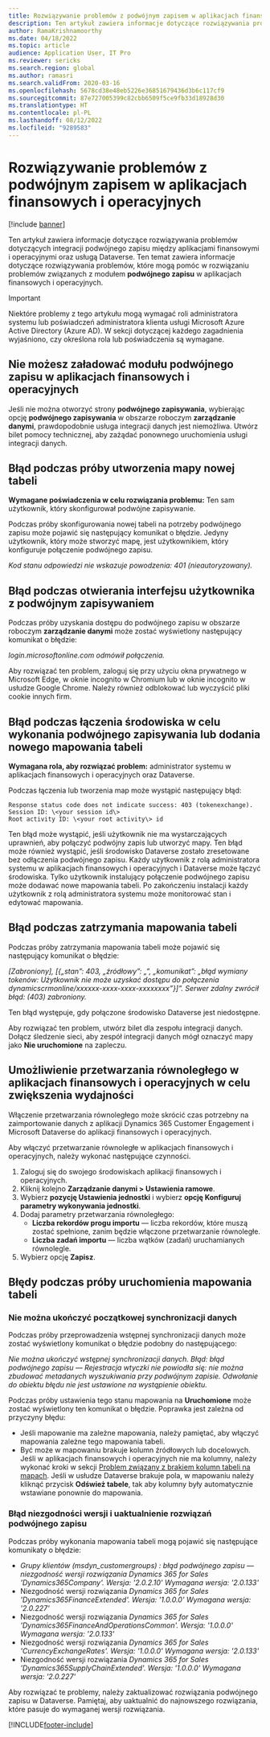 ```yaml
---
title: Rozwiązywanie problemów z podwójnym zapisem w aplikacjach finansowych i operacyjnych
description: Ten artykuł zawiera informacje dotyczące rozwiązywania problemów, które mogą pomóc w rozwiązaniu problemów związanych z modułem podwójnego zapisu w aplikacjach finansowych i operacyjnych.
author: RamaKrishnamoorthy
ms.date: 04/18/2022
ms.topic: article
audience: Application User, IT Pro
ms.reviewer: sericks
ms.search.region: global
ms.author: ramasri
ms.search.validFrom: 2020-03-16
ms.openlocfilehash: 5678cd38e48eb5226e36851679436d3b6c117cf9
ms.sourcegitcommit: 87e727005399c82cbb6509f5ce9fb33d18928d30
ms.translationtype: HT
ms.contentlocale: pl-PL
ms.lasthandoff: 08/12/2022
ms.locfileid: "9289583"
---
```

# <a name="troubleshoot-dual-write-issues-in-finance-and-operations-apps"></a>Rozwiązywanie problemów z podwójnym zapisem w aplikacjach finansowych i operacyjnych

[!include [banner](../../includes/banner.md)]



Ten artykuł zawiera informacje dotyczące rozwiązywania problemów dotyczących integracji podwójnego zapisu między aplikacjami finansowymi i operacyjnymi oraz usługą Dataverse. Ten temat zawiera informacje dotyczące rozwiązywania problemów, które mogą pomóc w rozwiązaniu problemów związanych z modułem **podwójnego zapisu** w aplikacjach finansowych i operacyjnych.

> [!IMPORTANT]
> Niektóre problemy z tego artykułu mogą wymagać roli administratora systemu lub poświadczeń administratora klienta usługi Microsoft Azure Active Directory (Azure AD). W sekcji dotyczącej każdego zagadnienia wyjaśniono, czy określona rola lub poświadczenia są wymagane.

## <a name="you-cant-load-the-dual-write-module-in-a-finance-and-operations-app"></a>Nie możesz załadować modułu podwójnego zapisu w aplikacjach finansowych i operacyjnych

Jeśli nie można otworzyć strony **podwójnego zapisywania**, wybierając opcję **podwójnego zapisywania** w obszarze roboczym **zarządzanie danymi**, prawdopodobnie usługa integracji danych jest niemożliwa. Utwórz bilet pomocy technicznej, aby zażądać ponownego uruchomienia usługi integracji danych.

## <a name="error-when-you-try-to-create-a-new-table-map"></a>Błąd podczas próby utworzenia mapy nowej tabeli

**Wymagane poświadczenia w celu rozwiązania problemu:** Ten sam użytkownik, który skonfigurował podwójne zapisywanie.

Podczas próby skonfigurowania nowej tabeli na potrzeby podwójnego zapisu może pojawić się następujący komunikat o błędzie. Jedyny użytkownik, który może stworzyć mapę, jest użytkownikiem, który konfiguruje połączenie podwójnego zapisu.

*Kod stanu odpowiedzi nie wskazuje powodzenia: 401 (nieautoryzowany).*

## <a name="error-when-you-open-the-dual-write-user-interface"></a>Błąd podczas otwierania interfejsu użytkownika z podwójnym zapisywaniem

Podczas próby uzyskania dostępu do podwójnego zapisu w obszarze roboczym **zarządzanie danymi** może zostać wyświetlony następujący komunikat o błędzie:

*login.microsoftonline.com odmówił połączenia.*

Aby rozwiązać ten problem, zaloguj się przy użyciu okna prywatnego w Microsoft Edge, w oknie incognito w Chromium lub w oknie incognito w usłudze Google Chrome. Należy również odblokować lub wyczyścić pliki cookie innych firm.

## <a name="error-when-you-link-the-environment-for-dual-write-or-add-a-new-table-mapping"></a>Błąd podczas łączenia środowiska w celu wykonania podwójnego zapisywania lub dodania nowego mapowania tabeli

**Wymagana rola, aby rozwiązać problem:** administrator systemu w aplikacjach finansowych i operacyjnych oraz Dataverse.

Podczas łączenia lub tworzenia map może wystąpić następujący błąd:

```dos
Response status code does not indicate success: 403 (tokenexchange).
Session ID: \<your session id\>
Root activity ID: \<your root activity\> id
```

Ten błąd może wystąpić, jeśli użytkownik nie ma wystarczających uprawnień, aby połączyć podwójny zapis lub utworzyć mapy. Ten błąd może również wystąpić, jeśli środowisko Dataverse zostało zresetowane bez odłączenia podwójnego zapisu. Każdy użytkownik z rolą administratora systemu w aplikacjach finansowych i operacyjnych i Dataverse może łączyć środowiska. Tylko użytkownik instalujący połączenie podwójnego zapisu może dodawać nowe mapowania tabeli. Po zakończeniu instalacji każdy użytkownik z rolą administratora systemu może monitorować stan i edytować mapowania.

## <a name="error-when-you-stop-the-table-mapping"></a>Błąd podczas zatrzymania mapowania tabeli

Podczas próby zatrzymania mapowania tabeli może pojawić się następujący komunikat o błędzie:

*\[Zabroniony\], \[{„stan”: 403, „źródłowy”: „”, „komunikat”: „błąd wymiany tokenów: Użytkownik nie może uzyskać dostępu do połączenia dynamicscrmonline/xxxxxx-xxxx-xxxx-xxxxxxxx”}\]”. Serwer zdalny zwrócił błąd: (403) zabroniony.*

Ten błąd występuje, gdy połączone środowisko Dataverse jest niedostępne.

Aby rozwiązać ten problem, utwórz bilet dla zespołu integracji danych. Dołącz śledzenie sieci, aby zespół integracji danych mógł oznaczyć mapy jako **Nie uruchomione** na zapleczu.

## <a name="enable-parallel-processing-in-finance-and-operations-apps-to-improve-performance"></a>Umożliwienie przetwarzania równoległego w aplikacjach finansowych i operacyjnych w celu zwiększenia wydajności

Włączenie przetwarzania równoległego może skrócić czas potrzebny na zaimportowanie danych z aplikacji Dynamics 365 Customer Engagement i Microsoft Dataverse do aplikacji finansowych i operacyjnych. 

Aby włączyć przetwarzanie równoległe w aplikacjach finansowych i operacyjnych, należy wykonać następujące czynności.

1. Zaloguj się do swojego środowiskach aplikacji finansowych i operacyjnych.
2. Kliknij kolejno **Zarządzanie danymi > Ustawienia ramowe**.
3. Wybierz **pozycję Ustawienia jednostki** i wybierz **opcję Konfiguruj parametry wykonywania jednostki**.
4. Dodaj parametry przetwarzania równoległego:
    - **Liczba rekordów progu importu** — liczba rekordów, które muszą zostać spełnione, zanim będzie włączone przetwarzanie równoległe.
    - **Liczba zadań importu** — liczba wątków (zadań) uruchamianych równolegle.
5. Wybierz opcję **Zapisz**.


## <a name="errors-while-trying-to-start-a-table-mapping"></a>Błędy podczas próby uruchomienia mapowania tabeli

### <a name="unable-to-complete-initial-data-sync"></a>Nie można ukończyć początkowej synchronizacji danych

Podczas próby przeprowadzenia wstępnej synchronizacji danych może zostać wyświetlony komunikat o błędzie podobny do następującego:

*Nie można ukończyć wstępnej synchronizacji danych. Błąd: błąd podwójnego zapisu — Rejestracja wtyczki nie powiodła się: nie można zbudować metadanych wyszukiwania przy podwójnym zapisie. Odwołanie do obiektu błędu nie jest ustawione na wystąpienie obiektu.*

Podczas próby ustawienia tego stanu mapowania na **Uruchomione** może zostać wyświetlony ten komunikat o błędzie. Poprawka jest zależna od przyczyny błędu:

+ Jeśli mapowanie ma zależne mapowania, należy pamiętać, aby włączyć mapowania zależne tego mapowania tabeli.
+ Być może w mapowaniu brakuje kolumn źródłowych lub docelowych. Jeśli w aplikacjach finansowych i operacyjnych nie ma kolumny, należy wykonać kroki w sekcji [Problem związany z brakiem kolumn tabeli na mapach](dual-write-troubleshooting-finops-upgrades.md#missing-table-columns-issue-on-maps). Jeśli w usłudze Dataverse brakuje pola, w mapowaniu należy kliknąć przycisk **Odśwież tabele**, tak aby kolumny były automatycznie wstawiane ponownie do mapowania.

### <a name="version-mismatch-error-and-upgrading-dual-write-solutions"></a>Błąd niezgodności wersji i uaktualnienie rozwiązań podwójnego zapisu

Podczas próby wykonania mapowania tabeli mogą pojawić się następujące komunikaty o błędzie:

+ *Grupy klientów (msdyn_customergroups) : błąd podwójnego zapisu — niezgodność wersji rozwiązania Dynamics 365 for Sales 'Dynamics365Company'. Wersja: '2.0.2.10' Wymagana wersja: '2.0.133'*
+ Niezgodność wersji rozwiązania *Dynamics 365 for Sales 'Dynamics365FinanceExtended'. Wersja: '1.0.0.0' Wymagana wersja: '2.0.227'*
+ Niezgodność wersji rozwiązania *Dynamics 365 for Sales 'Dynamics365FinanceAndOperationsCommon'. Wersja: '1.0.0.0' Wymagana wersja: '2.0.133'*
+ Niezgodność wersji rozwiązania *Dynamics 365 for Sales 'CurrencyExchangeRates'. Wersja: '1.0.0.0' Wymagana wersja: '2.0.133'*
+ Niezgodność wersji rozwiązania *Dynamics 365 for Sales 'Dynamics365SupplyChainExtended'. Wersja: '1.0.0.0' Wymagana wersja: '2.0.227'*

Aby rozwiązać te problemy, należy zaktualizować rozwiązania podwójnego zapisu w Dataverse. Pamiętaj, aby uaktualnić do najnowszego rozwiązania, które pasuje do wymaganej wersji rozwiązania.

[!INCLUDE[footer-include](../../../../includes/footer-banner.md)]

